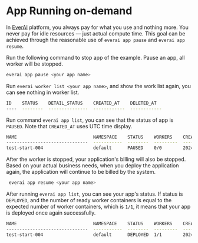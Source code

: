 # App Running on-demand
In [EverAI](https://everai.expvent.com) platform, you always pay for what you use and nothing more. You never pay for idle resources — just actual compute time. This goal can be achieved through the reasonable use of `everai app pause` and `everai app resume`.  


Run the following command to stop app of the example. Pause an app, all worker will be stopped.  

```bash
everai app pause <your app name>
```
Run `everai worker list <your app name>`, and show the work list again, you can see nothing in worker list.  

```bash
ID    STATUS    DETAIL_STATUS    CREATED_AT    DELETED_AT
----  --------  ---------------  ------------  ------------
```
Run command `everai app list`, you can see that  the status of app is `PAUSED`. Note that `CREATED_AT` uses UTC time display.   

```bash
NAME                             NAMESPACE    STATUS    WORKERS    CREATED_AT
-------------------------------  -----------  --------  ---------  ------------------------
test-start-004                   default      PAUSED    0/0        2024-06-28T05:27:24+0000
```
After the worker is stopped, your application's billing will also be stopped. Based on your actual business needs, when you deploy the application again, the application will continue to be billed by the system.  

```bash
 everai app resume <your app name>
```
After running `everai app list`, you can see your app's status.  If status is `DEPLOYED`, and the number of ready worker containers is equal to the expected number of worker containers, which is `1/1`, it means that your app is deployed once again successfully.  

```bash
NAME                             NAMESPACE    STATUS    WORKERS    CREATED_AT
-------------------------------  -----------  --------  ---------  ------------------------
test-start-004                   default      DEPLOYED  1/1        2024-06-28T05:27:24+0000
```


